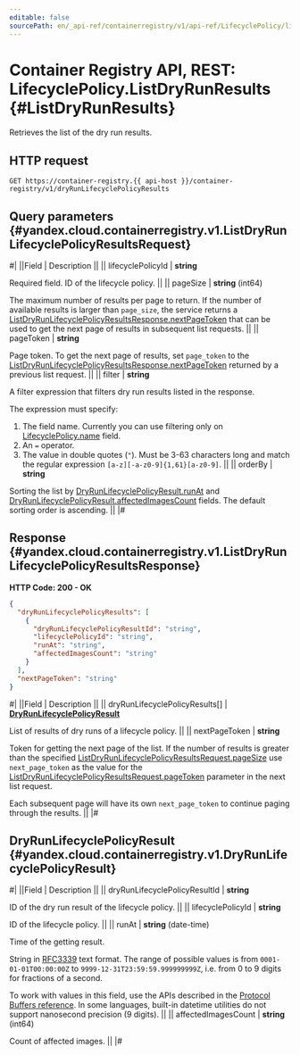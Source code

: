 ```yaml
---
editable: false
sourcePath: en/_api-ref/containerregistry/v1/api-ref/LifecyclePolicy/listDryRunResults.md
---
```


# Container Registry API, REST: LifecyclePolicy.ListDryRunResults {#ListDryRunResults}

Retrieves the list of the dry run results.

## HTTP request

```
GET https://container-registry.{{ api-host }}/container-registry/v1/dryRunLifecyclePolicyResults
```

## Query parameters {#yandex.cloud.containerregistry.v1.ListDryRunLifecyclePolicyResultsRequest}

#|
||Field | Description ||
|| lifecyclePolicyId | **string**

Required field. ID of the lifecycle policy. ||
|| pageSize | **string** (int64)

The maximum number of results per page to return. If the number of available
results is larger than `page_size`, the service returns
a [ListDryRunLifecyclePolicyResultsResponse.nextPageToken](#yandex.cloud.containerregistry.v1.ListDryRunLifecyclePolicyResultsResponse) that can be used to get
the next page of results in subsequent list requests. ||
|| pageToken | **string**

Page token. To get the next page of results, set `page_token` to the
[ListDryRunLifecyclePolicyResultsResponse.nextPageToken](#yandex.cloud.containerregistry.v1.ListDryRunLifecyclePolicyResultsResponse) returned by a previous list request. ||
|| filter | **string**

A filter expression that filters dry run results listed in the response.

The expression must specify:
1. The field name. Currently you can use filtering only on [LifecyclePolicy.name](/docs/container-registry/api-ref/LifecyclePolicy/get#yandex.cloud.containerregistry.v1.LifecyclePolicy) field.
2. An `=` operator.
3. The value in double quotes (`"`). Must be 3-63 characters long and match the regular expression `[a-z][-a-z0-9]{1,61}[a-z0-9]`. ||
|| orderBy | **string**

Sorting the list by [DryRunLifecyclePolicyResult.runAt](#yandex.cloud.containerregistry.v1.DryRunLifecyclePolicyResult) and [DryRunLifecyclePolicyResult.affectedImagesCount](#yandex.cloud.containerregistry.v1.DryRunLifecyclePolicyResult) fields.
The default sorting order is ascending. ||
|#

## Response {#yandex.cloud.containerregistry.v1.ListDryRunLifecyclePolicyResultsResponse}

**HTTP Code: 200 - OK**

```json
{
  "dryRunLifecyclePolicyResults": [
    {
      "dryRunLifecyclePolicyResultId": "string",
      "lifecyclePolicyId": "string",
      "runAt": "string",
      "affectedImagesCount": "string"
    }
  ],
  "nextPageToken": "string"
}
```

#|
||Field | Description ||
|| dryRunLifecyclePolicyResults[] | **[DryRunLifecyclePolicyResult](#yandex.cloud.containerregistry.v1.DryRunLifecyclePolicyResult)**

List of results of dry runs of a lifecycle policy. ||
|| nextPageToken | **string**

Token for getting the next page of the list. If the number of results is greater than
the specified [ListDryRunLifecyclePolicyResultsRequest.pageSize](#yandex.cloud.containerregistry.v1.ListDryRunLifecyclePolicyResultsRequest) use `next_page_token` as the value
for the [ListDryRunLifecyclePolicyResultsRequest.pageToken](#yandex.cloud.containerregistry.v1.ListDryRunLifecyclePolicyResultsRequest) parameter in the next list request.

Each subsequent page will have its own `next_page_token` to continue paging through the results. ||
|#

## DryRunLifecyclePolicyResult {#yandex.cloud.containerregistry.v1.DryRunLifecyclePolicyResult}

#|
||Field | Description ||
|| dryRunLifecyclePolicyResultId | **string**

ID of the dry run result of the lifecycle policy. ||
|| lifecyclePolicyId | **string**

ID of the lifecycle policy. ||
|| runAt | **string** (date-time)

Time of the getting result.

String in [RFC3339](https://www.ietf.org/rfc/rfc3339.txt) text format. The range of possible values is from
`0001-01-01T00:00:00Z` to `9999-12-31T23:59:59.999999999Z`, i.e. from 0 to 9 digits for fractions of a second.

To work with values in this field, use the APIs described in the
[Protocol Buffers reference](https://developers.google.com/protocol-buffers/docs/reference/overview).
In some languages, built-in datetime utilities do not support nanosecond precision (9 digits). ||
|| affectedImagesCount | **string** (int64)

Count of affected images. ||
|#
